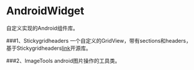 AndroidWidget
=============

自定义实现的Android组件库。

###1、Stickygridheaders
一个自定义的GridView，带有sections和headers，基于Stickygridheaders[link](https://github.com/TonicArtos/StickyGridHeaders)开源库。

###2、ImageTools
android图片操作的工具类。